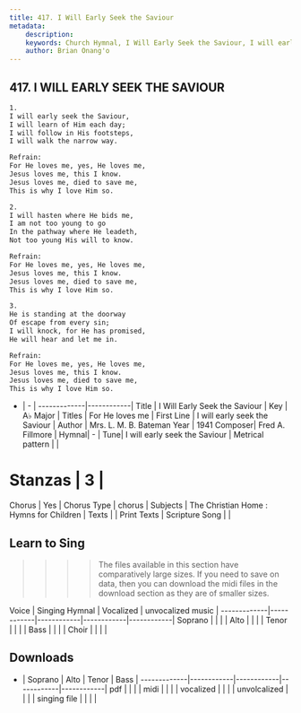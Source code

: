 ```yaml
---
title: 417. I Will Early Seek the Saviour
metadata:
    description: 
    keywords: Church Hymnal, I Will Early Seek the Saviour, I will early seek the Saviour, For He loves me
    author: Brian Onang'o
---
```



## 417. I WILL EARLY SEEK THE SAVIOUR

```txt
1.
I will early seek the Saviour, 
I will learn of Him each day; 
I will follow in His footsteps, 
I will walk the narrow way. 

Refrain:
For He loves me, yes, He loves me, 
Jesus loves me, this I know. 
Jesus loves me, died to save me, 
This is why I love Him so. 

2.
I will hasten where He bids me, 
I am not too young to go 
In the pathway where He leadeth, 
Not too young His will to know. 

Refrain:
For He loves me, yes, He loves me, 
Jesus loves me, this I know. 
Jesus loves me, died to save me, 
This is why I love Him so. 

3.
He is standing at the doorway 
Of escape from every sin; 
I will knock, for He has promised, 
He will hear and let me in.

Refrain:
For He loves me, yes, He loves me, 
Jesus loves me, this I know. 
Jesus loves me, died to save me, 
This is why I love Him so. 

```

- |   -  |
-------------|------------|
Title | I Will Early Seek the Saviour |
Key | A♭ Major |
Titles | For He loves me |
First Line | I will early seek the Saviour |
Author | Mrs. L. M. B. Bateman
Year | 1941
Composer| Fred A. Fillmore |
Hymnal|  - |
Tune| I will early seek the Saviour |
Metrical pattern | |
# Stanzas | 3 |
Chorus | Yes |
Chorus Type | chorus |
Subjects | The Christian Home : Hymns for Children |
Texts |  |
Print Texts | 
Scripture Song |  |
  
## Learn to Sing

>>>> The files available in this section have comparatively large sizes. If you need to save on data, then you can download the midi files in the download section as they are of smaller sizes.

Voice |  Singing Hymnal | Vocalized | unvocalized music |
-------------|------------|------------|------------|------------|
Soprano | | | |
Alto | | | |
Tenor | | | |
Bass | | | |
Choir | | | |

## Downloads

- |  Soprano | Alto | Tenor | Bass |
-------------|------------|------------|------------|------------|
pdf | | | |
midi | | | |
vocalized | | | |
unvolcalized | | | |
singing file | | | |
  